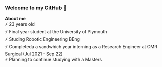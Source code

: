 ### Welcome to my GitHub 👋<br>
**About me** <br>
⚡ 23 years old <br>
⚡ Final year student at the University of Plymouth <br>
⚡ Studing Robotic Engineering BEng <br>
⚡ Completeda a sandwhich year interning as a Research Engineer at CMR Surgical (Jul 2021 - Sep 22) <br>
⚡ Planning to continue studying with a Masters
